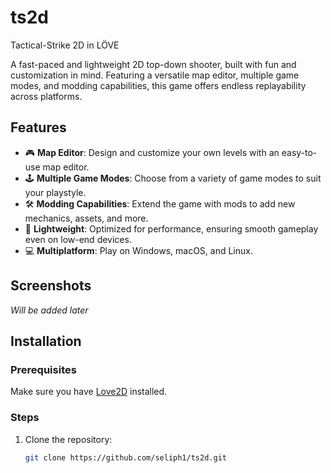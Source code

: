 # ts2d
Tactical-Strike 2D in LÖVE

A fast-paced and lightweight 2D top-down shooter, built with fun and customization in mind. Featuring a versatile map editor, multiple game modes, and modding capabilities, this game offers endless replayability across platforms.

## Features

- 🎮 **Map Editor**: Design and customize your own levels with an easy-to-use map editor.
- 🕹️ **Multiple Game Modes**: Choose from a variety of game modes to suit your playstyle.
- 🛠️ **Modding Capabilities**: Extend the game with mods to add new mechanics, assets, and more.
- 🌟 **Lightweight**: Optimized for performance, ensuring smooth gameplay even on low-end devices.
- 💻 **Multiplatform**: Play on Windows, macOS, and Linux.

## Screenshots

*Will be added later*

## Installation

### Prerequisites
Make sure you have [Love2D](https://love2d.org/) installed.

### Steps
1. Clone the repository:
   ```bash
   git clone https://github.com/seliph1/ts2d.git
